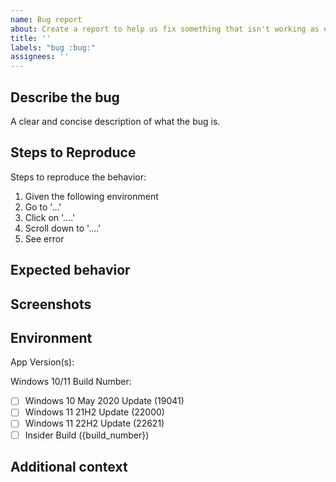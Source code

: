 ```yaml
---
name: Bug report
about: Create a report to help us fix something that isn't working as expected
title: ''
labels: "bug :bug:"
assignees: ''
---
```


<!-- 🚨 PLEASE DO NOT SKIP ANY INSTRUCTIONS AND INFORMATION MENTIONED BELOW AS THEY ARE ALL REQUIRED AND ESSENTIAL TO INVESTIGATE THE ISSUE. ISSUES WITH MISSING INFORMATION MAY BE CLOSED WITHOUT INVESTIGATION 🚨 -->

## Describe the bug

A clear and concise description of what the bug is.

## Steps to Reproduce

<!-- Being able to reproduce the problem in the app, really stream-lines the whole process in being able to discover, resolve, and validate bug fixes. -->

Steps to reproduce the behavior:

1. Given the following environment
2. Go to '...'
3. Click on '....'
4. Scroll down to '....'
5. See error

<!-- Provide as many code-snippets or XAML snippets where appropriate. -->

## Expected behavior

<!-- A clear and concise description of what you expected to happen. -->

## Screenshots

<!-- If applicable, add screenshots to help explain your problem. -->

## Environment

<!-- Check one or more of the following options with "x" and replace the {build_number} and {minor_version} with the actual values -->

App Version(s):

Windows 10/11 Build Number:
- [ ] Windows 10 May 2020 Update (19041)
- [ ] Windows 11 21H2 Update (22000)
- [ ] Windows 11 22H2 Update (22621)
- [ ] Insider Build ({build_number})

## Additional context

<!-- Add any other context about the problem here. -->
